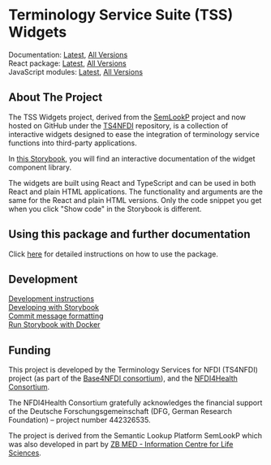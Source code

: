 # Terminology Service Suite (TSS) Widgets

Documentation: [Latest](https://ts4nfdi.github.io/terminology-service-suite/comp/latest/), [All Versions](https://ts4nfdi.github.io/terminology-service-suite/)<br>
React package: [Latest](https://github.com/ts4nfdi/terminology-service-suite/pkgs/npm/terminology-service-suite), [All Versions](https://github.com/ts4nfdi/terminology-service-suite/pkgs/npm/terminology-service-suite/versions)<br>
JavaScript modules: [Latest](https://github.com/ts4nfdi/terminology-service-suite/tree/gh-pages/js-modules/latest), [All Versions](https://github.com/ts4nfdi/terminology-service-suite/tree/gh-pages/js-modules)<br>

## About The Project

The TSS Widgets project, derived from the [SemLookP](https://semanticlookup.zbmed.de/) project and now hosted on
GitHub under the [TS4NFDI](https://github.com/ts4nfdi) repository, is a collection of interactive widgets designed to
ease the integration of terminology service functions into third-party applications.

In [this Storybook](https://ts4nfdi.github.io/terminology-service-suite/comp/latest/), you will find an interactive documentation of the
widget component library.

The widgets are built using React and TypeScript and can be used in both React and plain HTML applications. The
functionality and arguments are the same for the React and plain HTML versions. Only the code snippet you get when you
click "Show code" in the Storybook is different.

## Using this package and further documentation

Click [here](https://ts4nfdi.github.io/terminology-service-suite/comp/latest/) for detailed instructions on how to use the package.

## Development

[Development instructions](https://github.com/ts4nfdi/terminology-service-suite/wiki/Development)  
[Developing with Storybook](https://github.com/ts4nfdi/terminology-service-suite/wiki/Developing-with-Storybook)  
[Commit message formatting](https://github.com/ts4nfdi/terminology-service-suite/wiki/Commit-Message-Formatting)  
[Run Storybook with Docker](https://github.com/ts4nfdi/terminology-service-suite/wiki/Run-Storybook-with-Docker-(WIP!))  

## Funding

This project is developed by the Terminology Services for NFDI (TS4NFDI) project (as part of the [Base4NFDI
consortium](https://base4nfdi.de/)), and the [NFDI4Health Consortium](https://www.nfdi4health.de).

The NFDI4Health Consortium gratefully acknowledges the financial support of the Deutsche Forschungsgemeinschaft
(DFG, German Research Foundation) – project number 442326535.

The project is derived from the Semantic Lookup Platform SemLookP which was also developed in part
by [ZB MED - Information Centre for Life Sciences](https://www.zbmed.de/en/).
